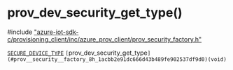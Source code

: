 # prov_dev_security_get_type()

\#include ["azure-iot-sdk-c/provisioning_client/inc/azure_prov_client/prov_security_factory.h"](../iot-c-ref-prov-security-factory-h.md)  

[`SECURE_DEVICE_TYPE`](#prov__security__factory_8h_1ac9a874828d8329a97691c34f2e8ffded) `[`prov_dev_security_get_type`](#prov__security__factory_8h_1acbb2e91dc666d43b489fe902537df9d0)(void)`

